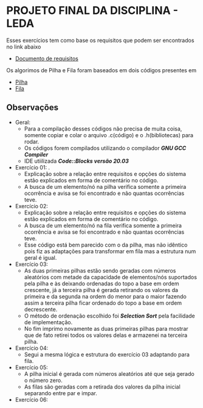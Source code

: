 # PROJETO FINAL DA DISCIPLINA - LEDA

Esses exercícios tem como base os requisitos que podem ser encontrados no link abaixo
- [Documento de requisitos](https://docs.google.com/document/d/1VHGm9mtKK1hV7UjA3BKXLku7h1YMADnTJCQs01t_-QQ/edit)

Os algorimos de Pilha e Fila foram baseados em dois códigos presentes em 
- [Pilha](https://www.youtube.com/watch?v=Q5UZWmjmYCE&ab_channel=PietroMartinsDeOliveira)
- [Fila](https://www.youtube.com/watch?v=uQjeh1-KXrc&ab_channel=PietroMartinsDeOliveira)

## Observações
- Geral:
  - Para a compilação desses códigos não precisa de muita coisa, somente copiar e colar o arquivo .c(código) e o .h(bibliotecas) para rodar.
  - Os códigos forem compilados utilizando o compilador ***GNU GCC Compiler***
  - IDE utiilizada ***Code::Blocks versão 20.03***
- Exercício 01: .
  - Explicação sobre a relação entre requisitos e opções do sistema estão explicados em forma de comentário no código.
  - A busca de um elemento/nó na pilha verifica somente a primeira ocorrência e avisa se foi encontrado e não quantas ocorrências teve.
- Exercício 02: 
  - Explicação sobre a relação entre requisitos e opções do sistema estão explicados em forma de comentário no código.
  - A busca de um elemento/nó na fila verifica somente a primeira ocorrência e avisa se foi encontrado e não quantas ocorrências teve.
  - Esse código está bem parecido com o da pilha, mas não idêntico pois fiz as adaptações para transformar em fila mas a estrutura num geral é igual.
- Exercício 03:
  - As duas primeiras pilhas estão sendo geradas com números aleatórios com metade da capacidade de elementos/nós suportados pela pilha e às deixando ordenadas do topo a base em ordem crescente, já a terceira pilha é gerada retirando os valores da primeira e da segunda na ordem do menor para o maior fazendo assim a terceira pilha ficar ordenado do topo a base em ordem decrescente.
  - O método de ordenação escolhido foi ***Selection Sort*** pela facilidade de implementação.
  - No fim imprimo novamente as duas primeiras pilhas para mostrar que de fato retirei todos os valores delas e armazenei na terceira pilha.
- Exercício 04:
  - Segui a mesma lógica e estrutura do exercício 03 adaptando para fila.
- Exercício 05:
  - A pilha inicial é gerada com números aleatórios até que seja gerado o número zero.
  - As filas são geradas com a retirada dos valores da pilha inicial separando entre par e impar.
- Exercício 06:
